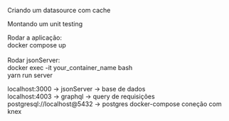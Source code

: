 Criando um datasource com cache</br>

Montando um unit testing</br>

Rodar a aplicação:</br>
docker compose up</br>
</br>
Rodar jsonServer:</br>
<bold>docker exec -it your_container_name bash</bold> </br>
<bold>yarn run server</bold>


localhost:3000 -> jsonServer -> base de dados </br>
localhost:4003 -> graphql -> query de requisições </br>
postgresql://localhost@5432 -> postgres docker-compose coneção com knex </br>

